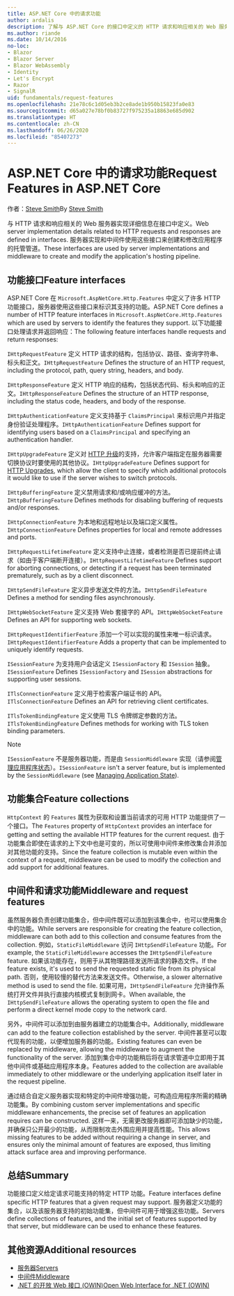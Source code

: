 ```yaml
---
title: ASP.NET Core 中的请求功能
author: ardalis
description: 了解与 ASP.NET Core 的接口中定义的 HTTP 请求和响应相关的 Web 服务器实现详细信息。
ms.author: riande
ms.date: 10/14/2016
no-loc:
- Blazor
- Blazor Server
- Blazor WebAssembly
- Identity
- Let's Encrypt
- Razor
- SignalR
uid: fundamentals/request-features
ms.openlocfilehash: 21e78c6c1d05eb3b2ce8ade1b950b15823fa0e83
ms.sourcegitcommit: d65a027e78bf0b83727f975235a18863e685d902
ms.translationtype: HT
ms.contentlocale: zh-CN
ms.lasthandoff: 06/26/2020
ms.locfileid: "85407273"
---
```

# <a name="request-features-in-aspnet-core"></a><span data-ttu-id="41d6f-103">ASP.NET Core 中的请求功能</span><span class="sxs-lookup"><span data-stu-id="41d6f-103">Request Features in ASP.NET Core</span></span>

<span data-ttu-id="41d6f-104">作者：[Steve Smith](https://ardalis.com/)</span><span class="sxs-lookup"><span data-stu-id="41d6f-104">By [Steve Smith](https://ardalis.com/)</span></span>

<span data-ttu-id="41d6f-105">与 HTTP 请求和响应相关的 Web 服务器实现详细信息在接口中定义。</span><span class="sxs-lookup"><span data-stu-id="41d6f-105">Web server implementation details related to HTTP requests and responses are defined in interfaces.</span></span> <span data-ttu-id="41d6f-106">服务器实现和中间件使用这些接口来创建和修改应用程序的托管管道。</span><span class="sxs-lookup"><span data-stu-id="41d6f-106">These interfaces are used by server implementations and middleware to create and modify the application's hosting pipeline.</span></span>

## <a name="feature-interfaces"></a><span data-ttu-id="41d6f-107">功能接口</span><span class="sxs-lookup"><span data-stu-id="41d6f-107">Feature interfaces</span></span>

<span data-ttu-id="41d6f-108">ASP.NET Core 在 `Microsoft.AspNetCore.Http.Features` 中定义了许多 HTTP 功能接口，服务器使用这些接口来标识其支持的功能。</span><span class="sxs-lookup"><span data-stu-id="41d6f-108">ASP.NET Core defines a number of HTTP feature interfaces in `Microsoft.AspNetCore.Http.Features` which are used by servers to identify the features they support.</span></span> <span data-ttu-id="41d6f-109">以下功能接口处理请求并返回响应：</span><span class="sxs-lookup"><span data-stu-id="41d6f-109">The following feature interfaces handle requests and return responses:</span></span>

<span data-ttu-id="41d6f-110">`IHttpRequestFeature` 定义 HTTP 请求的结构，包括协议、路径、查询字符串、标头和正文。</span><span class="sxs-lookup"><span data-stu-id="41d6f-110">`IHttpRequestFeature` Defines the structure of an HTTP request, including the protocol, path, query string, headers, and body.</span></span>

<span data-ttu-id="41d6f-111">`IHttpResponseFeature` 定义 HTTP 响应的结构，包括状态代码、标头和响应的正文。</span><span class="sxs-lookup"><span data-stu-id="41d6f-111">`IHttpResponseFeature` Defines the structure of an HTTP response, including the status code, headers, and body of the response.</span></span>

<span data-ttu-id="41d6f-112">`IHttpAuthenticationFeature` 定义支持基于 `ClaimsPrincipal` 来标识用户并指定身份验证处理程序。</span><span class="sxs-lookup"><span data-stu-id="41d6f-112">`IHttpAuthenticationFeature` Defines support for identifying users based on a `ClaimsPrincipal` and specifying an authentication handler.</span></span>

<span data-ttu-id="41d6f-113">`IHttpUpgradeFeature` 定义对 [HTTP 升级](https://tools.ietf.org/html/rfc2616.html#section-14.42)的支持，允许客户端指定在服务器需要切换协议时要使用的其他协议。</span><span class="sxs-lookup"><span data-stu-id="41d6f-113">`IHttpUpgradeFeature` Defines support for [HTTP Upgrades](https://tools.ietf.org/html/rfc2616.html#section-14.42), which allow the client to specify which additional protocols it would like to use if the server wishes to switch protocols.</span></span>

<span data-ttu-id="41d6f-114">`IHttpBufferingFeature` 定义禁用请求和/或响应缓冲的方法。</span><span class="sxs-lookup"><span data-stu-id="41d6f-114">`IHttpBufferingFeature` Defines methods for disabling buffering of requests and/or responses.</span></span>

<span data-ttu-id="41d6f-115">`IHttpConnectionFeature` 为本地和远程地址以及端口定义属性。</span><span class="sxs-lookup"><span data-stu-id="41d6f-115">`IHttpConnectionFeature` Defines properties for local and remote addresses and ports.</span></span>

<span data-ttu-id="41d6f-116">`IHttpRequestLifetimeFeature` 定义支持中止连接，或者检测是否已提前终止请求（如由于客户端断开连接）。</span><span class="sxs-lookup"><span data-stu-id="41d6f-116">`IHttpRequestLifetimeFeature` Defines support for aborting connections, or detecting if a request has been terminated prematurely, such as by a client disconnect.</span></span>

<span data-ttu-id="41d6f-117">`IHttpSendFileFeature` 定义异步发送文件的方法。</span><span class="sxs-lookup"><span data-stu-id="41d6f-117">`IHttpSendFileFeature` Defines a method for sending files asynchronously.</span></span>

<span data-ttu-id="41d6f-118">`IHttpWebSocketFeature` 定义支持 Web 套接字的 API。</span><span class="sxs-lookup"><span data-stu-id="41d6f-118">`IHttpWebSocketFeature` Defines an API for supporting web sockets.</span></span>

<span data-ttu-id="41d6f-119">`IHttpRequestIdentifierFeature` 添加一个可以实现的属性来唯一标识请求。</span><span class="sxs-lookup"><span data-stu-id="41d6f-119">`IHttpRequestIdentifierFeature` Adds a property that can be implemented to uniquely identify requests.</span></span>

<span data-ttu-id="41d6f-120">`ISessionFeature` 为支持用户会话定义 `ISessionFactory` 和 `ISession` 抽象。</span><span class="sxs-lookup"><span data-stu-id="41d6f-120">`ISessionFeature` Defines `ISessionFactory` and `ISession` abstractions for supporting user sessions.</span></span>

<span data-ttu-id="41d6f-121">`ITlsConnectionFeature` 定义用于检索客户端证书的 API。</span><span class="sxs-lookup"><span data-stu-id="41d6f-121">`ITlsConnectionFeature` Defines an API for retrieving client certificates.</span></span>

<span data-ttu-id="41d6f-122">`ITlsTokenBindingFeature` 定义使用 TLS 令牌绑定参数的方法。</span><span class="sxs-lookup"><span data-stu-id="41d6f-122">`ITlsTokenBindingFeature` Defines methods for working with TLS token binding parameters.</span></span>

> [!NOTE]
> <span data-ttu-id="41d6f-123">`ISessionFeature` 不是服务器功能，而是由 `SessionMiddleware` 实现（请参阅[管理应用程序状态](app-state.md)）。</span><span class="sxs-lookup"><span data-stu-id="41d6f-123">`ISessionFeature` isn't a server feature, but is implemented by the `SessionMiddleware` (see [Managing Application State](app-state.md)).</span></span>

## <a name="feature-collections"></a><span data-ttu-id="41d6f-124">功能集合</span><span class="sxs-lookup"><span data-stu-id="41d6f-124">Feature collections</span></span>

<span data-ttu-id="41d6f-125">`HttpContext` 的 `Features` 属性为获取和设置当前请求的可用 HTTP 功能提供了一个接口。</span><span class="sxs-lookup"><span data-stu-id="41d6f-125">The `Features` property of `HttpContext` provides an interface for getting and setting the available HTTP features for the current request.</span></span> <span data-ttu-id="41d6f-126">由于功能集合即使在请求的上下文中也是可变的，所以可使用中间件来修改集合并添加对其他功能的支持。</span><span class="sxs-lookup"><span data-stu-id="41d6f-126">Since the feature collection is mutable even within the context of a request, middleware can be used to modify the collection and add support for additional features.</span></span>

## <a name="middleware-and-request-features"></a><span data-ttu-id="41d6f-127">中间件和请求功能</span><span class="sxs-lookup"><span data-stu-id="41d6f-127">Middleware and request features</span></span>

<span data-ttu-id="41d6f-128">虽然服务器负责创建功能集合，但中间件既可以添加到该集合中，也可以使用集合中的功能。</span><span class="sxs-lookup"><span data-stu-id="41d6f-128">While servers are responsible for creating the feature collection, middleware can both add to this collection and consume features from the collection.</span></span> <span data-ttu-id="41d6f-129">例如，`StaticFileMiddleware` 访问 `IHttpSendFileFeature` 功能。</span><span class="sxs-lookup"><span data-stu-id="41d6f-129">For example, the `StaticFileMiddleware` accesses the `IHttpSendFileFeature` feature.</span></span> <span data-ttu-id="41d6f-130">如果该功能存在，则用于从其物理路径发送所请求的静态文件。</span><span class="sxs-lookup"><span data-stu-id="41d6f-130">If the feature exists, it's used to send the requested static file from its physical path.</span></span> <span data-ttu-id="41d6f-131">否则，使用较慢的替代方法来发送文件。</span><span class="sxs-lookup"><span data-stu-id="41d6f-131">Otherwise, a slower alternative method is used to send the file.</span></span> <span data-ttu-id="41d6f-132">如果可用，`IHttpSendFileFeature` 允许操作系统打开文件并执行直接内核模式复制到网卡。</span><span class="sxs-lookup"><span data-stu-id="41d6f-132">When available, the `IHttpSendFileFeature` allows the operating system to open the file and perform a direct kernel mode copy to the network card.</span></span>

<span data-ttu-id="41d6f-133">另外，中间件可以添加到由服务器建立的功能集合中。</span><span class="sxs-lookup"><span data-stu-id="41d6f-133">Additionally, middleware can add to the feature collection established by the server.</span></span> <span data-ttu-id="41d6f-134">中间件甚至可以取代现有的功能，以便增加服务器的功能。</span><span class="sxs-lookup"><span data-stu-id="41d6f-134">Existing features can even be replaced by middleware, allowing the middleware to augment the functionality of the server.</span></span> <span data-ttu-id="41d6f-135">添加到集合中的功能稍后将在请求管道中立即用于其他中间件或基础应用程序本身。</span><span class="sxs-lookup"><span data-stu-id="41d6f-135">Features added to the collection are available immediately to other middleware or the underlying application itself later in the request pipeline.</span></span>

<span data-ttu-id="41d6f-136">通过结合自定义服务器实现和特定的中间件增强功能，可构造应用程序所需的精确功能集。</span><span class="sxs-lookup"><span data-stu-id="41d6f-136">By combining custom server implementations and specific middleware enhancements, the precise set of features an application requires can be constructed.</span></span> <span data-ttu-id="41d6f-137">这样一来，无需更改服务器即可添加缺少的功能，并确保只公开最少的功能，从而限制攻击外围应用并提高性能。</span><span class="sxs-lookup"><span data-stu-id="41d6f-137">This allows missing features to be added without requiring a change in server, and ensures only the minimal amount of features are exposed, thus limiting attack surface area and improving performance.</span></span>

## <a name="summary"></a><span data-ttu-id="41d6f-138">总结</span><span class="sxs-lookup"><span data-stu-id="41d6f-138">Summary</span></span>

<span data-ttu-id="41d6f-139">功能接口定义给定请求可能支持的特定 HTTP 功能。</span><span class="sxs-lookup"><span data-stu-id="41d6f-139">Feature interfaces define specific HTTP features that a given request may support.</span></span> <span data-ttu-id="41d6f-140">服务器定义功能的集合，以及该服务器支持的初始功能集，但中间件可用于增强这些功能。</span><span class="sxs-lookup"><span data-stu-id="41d6f-140">Servers define collections of features, and the initial set of features supported by that server, but middleware can be used to enhance these features.</span></span>

## <a name="additional-resources"></a><span data-ttu-id="41d6f-141">其他资源</span><span class="sxs-lookup"><span data-stu-id="41d6f-141">Additional resources</span></span>

* [<span data-ttu-id="41d6f-142">服务器</span><span class="sxs-lookup"><span data-stu-id="41d6f-142">Servers</span></span>](xref:fundamentals/servers/index)
* [<span data-ttu-id="41d6f-143">中间件</span><span class="sxs-lookup"><span data-stu-id="41d6f-143">Middleware</span></span>](xref:fundamentals/middleware/index)
* [<span data-ttu-id="41d6f-144">.NET 的开放 Web 接口 (OWIN)</span><span class="sxs-lookup"><span data-stu-id="41d6f-144">Open Web Interface for .NET (OWIN)</span></span>](xref:fundamentals/owin)
